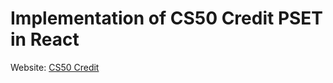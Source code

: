 # Implementation of CS50 Credit PSET in React

Website: [CS50 Credit](https://gentle-tundra-53009.herokuapp.com/)


